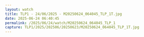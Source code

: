 ```yaml
---
layout: watch
title: TLP1 - 24/06/2025 - M20250624_064045_TLP_1T.jpg
date: 2025-06-24 06:40:45
permalink: /2025/06/24/watch/M20250624_064045_TLP_1
capture: TLP1/2025/202506/20250623/M20250624_064045_TLP_1T.jpg
---
```

